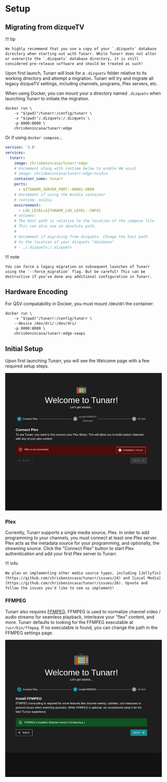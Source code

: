 # Setup

## Migrating from dizqueTV

!!! tip

    We highly recommend that you use a copy of your `.dizquetv` database directory when starting out with Tunarr. While Tunarr does not alter or overwrite the `.dizquetv` database directory, it is still considered pre-release software and should be treated as such!

Upon first launch, Tunarr will look for a `.dizquetv` folder relative to its working directory and attempt a migration. Tunarr will try and migrate all legacy dizqueTV settings, including channels, programs, Plex servers, etc.

When using Docker, you can mount your a directory named `.dizquetv` when launching Tunarr to initiate the migration.

```
docker run \
    -v "$(pwd)"/tunarr:/config/tunarr \
    -v "$(pwd)"/.dizquetv:/.dizquetv \
    -p 8000:8000 \
    chrisbenincasa/tunarr:edge
```

Or if using `docker compose`...

```yaml title="docker-compose.yml"
version: '3.8'
services:
  tunarr:
    image: chrisbenincasa/tunarr:edge
    # Uncomment along with runtime below to enable HW accel
    # image: chrisbenincasa/tunarr:edge-nvidia
    container_name: tunarr
    ports:
      - ${TUNARR_SERVER_PORT:-8000}:8000
    # Uncomment if using the Nvidia container
    # runtime: nvidia
    environment:
      - LOG_LEVEL=${TUNARR_LOG_LEVEL:-INFO}
    # volumes:
    # The host path is relative to the location of the compose file
    # This can also use an absolute path.
    #
    # Uncomment if migrating from dizquetv. Chnage the host path
    # to the location of your dizquetv "database"
    # - ./.dizquetv:/.dizquetv
```

!!! note

    You can force a legacy migration on subsequent launches of Tunarr using the `--force_migration` flag. But be careful! This can be destructive if you've done any additional configuration in Tunarr.

## Hardware Encoding

For QSV compatability in Docker, you must mount /dev/dri the container:

```
docker run \
    -v "$(pwd)"/tunarr:/config/tunarr \
    --device /dev/dri/:/dev/dri/
    -p 8000:8000 \
    chrisbenincasa/tunarr:edge-vaapi
```

## Initial Setup

Upon first launching Tunarr, you will see the Welcome page with a few required setup steps.

![Welcome Page No Plex](/assets/welcome_page_not_connected.png)

### Plex

Currently, Tunarr supports a single media source, Plex. In order to add programming to your channels, you must connect at least one Plex server. Plex acts as the metadata source for your programming, and optionally, the streaming source. Click the "Connect Plex" button to start Plex authentication and add your first Plex server to Tunarr.

!!! info

    We plan on implementing other media source types, including [Jellyfin](https://github.com/chrisbenincasa/tunarr/issues/24) and [Local Media](https://github.com/chrisbenincasa/tunarr/issues/26). Upvote and follow the issues you'd like to see us implement!

### FFMPEG

Tunarr also requires [FFMPEG](https://ffmpeg.org/). FFMPEG is used to normalize channel video / audio streams for seamless playback, interleave your "flex" content, and more. Tunarr defaults to looking for the FFMPEG executable at `/usr/bin/ffmpeg`. If no executable is found, you can change the path in the FFMPEG settings page.

![Welcome Page With FFMPEG](/assets/welcome_page_ffmpeg_installed.png)
